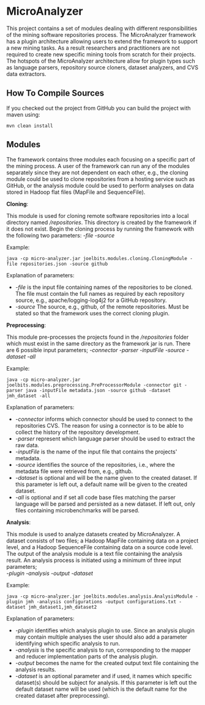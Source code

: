 # MicroAnalyzer

This project contains a set of modules dealing with different responsibilities of the mining software repositories process.
The MicroAnalyzer framework has a plugin architecture allowing users to extend the framework to support a new mining tasks.
As a result researchers and practitioners are not required to create new specific mining tools from scratch for their projects.
The hotspots of the MicroAnalyzer architecture allow for plugin types such as language parsers, repository source cloners, dataset analyzers, and CVS
data extractors.

## How To Compile Sources

If you checked out the project from GitHub you can build the project with maven using:

```
mvn clean install
```

## Modules
The framework contains three modules each focusing on a specific part of the mining process. A user of the framework can run
any of the modules separately since they are not dependent on each other, e.g., the cloning module could be used to clone repositories
from a hosting service such as GitHub, or the analysis module could be used to perform analyses on data stored in Hadoop flat files (MapFile
and SequenceFile).

**Cloning**: 

This module is used for cloning remote software repositories into a local directory named _/repositories_. This directory is
created by the framework if it does not exist. Begin the cloning process by running the framework with the following two 
parameters: *-file -source*

Example: 
```
java -cp micro-analyzer.jar joelbits.modules.cloning.CloningModule -file repositories.json -source github
```

Explanation of parameters:

* *-file* is the input file containing names of the repositories to be cloned. The file must contain the full 
names as required by each repository source, e.g., apache/logging-log4j2 for a GitHub repository.
* *-source* The source, e.g., github, of the remote repositories. Must be stated so that the framework uses the
correct cloning plugin.

**Preprocessing**:

This module pre-processes the projects found in the _/repositories_ folder which must exist in the same directory as the 
framework jar is run. There are 6 possible input parameters; *-connector -parser -inputFile -source -dataset -all*

Example: 
```
java -cp micro-analyzer.jar joelbits.modules.preprocessing.PreProcessorModule -connector git -parser java -inputFile metadata.json -source github -dataset jmh_dataset -all
```

Explanation of parameters:

* *-connector* informs which connector should be used to connect to the repositories CVS. The reason for 
using a connector is to be able to collect the history of the repository development. 
* *-parser* represent which language parser should be used to extract the raw data. 
* *-inputFile* is the name of the input file that contains the projects' metadata. 
* *-source* identifies the source of the repositories, i.e., where the metadata file were retrieved from, e.g., github. 
* *-dataset* is optional and will be the name given to the created dataset. If this parameter is left out, a default
name will be given to the created dataset.
* *-all* is optional and if set all code base files matching the parser language will be parsed and persisted as a new dataset. If left out, only files containing microbenchmarks will be parsed.


**Analysis**:

This module is used to analyze datasets created by MicroAnalyzer. A dataset consists of two files; a Hadoop MapFile containing
data on a project level, and a Hadoop SequenceFile containing data on a source code level. The output of the analysis module is
a text file containing the analysis result. An analysis process is initiated using a minimum of three input parameters;  
*-plugin -analysis -output -dataset*

Example: 
```
java -cp micro-analyzer.jar joelbits.modules.analysis.AnalysisModule -plugin jmh -analysis configurations -output configurations.txt -dataset jmh_dataset1,jmh_dataset2
```

Explanation of parameters:

* *-plugin* identifies which analysis plugin to use. Since an analysis plugin may contain multiple analyses the user 
should also add a parameter identifying which specific analysis to run.
* *-analysis* is the specific analysis to run, corresponding to the mapper and reducer implementation parts of the analysis plugin.
* *-output* becomes the name for the created output text file containing the analysis results.
* *-dataset* is an optional parameter and if used, it names which specific dataset(s) should be subject for analysis. If 
this parameter is left out the default dataset name will be used (which is the default name for the created dataset after 
preprocessing).
